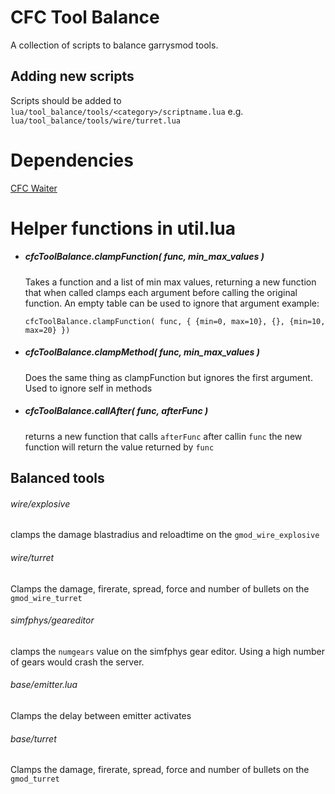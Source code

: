 # CFC Tool Balance
A collection of scripts to balance garrysmod tools. 

## Adding new scripts
Scripts should be added to `lua/tool_balance/tools/<category>/scriptname.lua` e.g. `lua/tool_balance/tools/wire/turret.lua`

# Dependencies
[CFC Waiter](https://github.com/CFC-Servers/cfc_waiter)

# Helper functions in util.lua
- ##### cfcToolBalance.clampFunction( func, min_max_values )

  Takes a function and a list of min max values, returning a new function that when called clamps each argument before calling the original function.
  An empty table can be used to ignore that argument 
  example: 
  
    `cfcToolBalance.clampFunction( func, { {min=0, max=10}, {}, {min=10, max=20} })`
  
- ##### cfcToolBalance.clampMethod( func, min_max_values )

  Does the same thing as clampFunction but ignores the first argument. Used to ignore self in methods
  
- ##### cfcToolBalance.callAfter( func, afterFunc )
  returns a new function that calls `afterFunc` after callin `func` the new function will return  the value returned by `func`
  
## Balanced tools
###### wire/explosive
clamps the damage blastradius and reloadtime on the `gmod_wire_explosive`

###### wire/turret
Clamps the damage, firerate, spread, force and number of bullets on the `gmod_wire_turret`

###### simfphys/geareditor
clamps the `numgears` value on the simfphys gear editor. Using a high number of gears would crash the server.

###### base/emitter.lua
Clamps the delay between emitter activates

###### base/turret
Clamps the damage, firerate, spread, force and number of bullets on the `gmod_turret`
